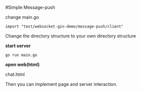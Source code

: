 #Simple Message-push

 
change main.go  
```
import "test/websocket-gin-demo/message-push/client"
```

Change the directory structure to your own directory structure


**start server**  
```
go run main.go
```

**open web(html)**

chat.html

Then you can implement page and server interaction.